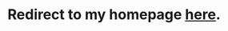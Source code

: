
# Redirect to my homepage [here](http://akaul.me/main.html).
<link rel="shortcut icon" type="image/x-icon" href="/favicon.ico?">
